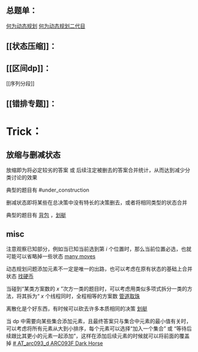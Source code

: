 ## 总题单：
[何为动态规划](https://www.luogu.com.cn/training/465988)
[何为动态规划二代目](https://www.luogu.com.cn/training/617983)

## [[状态压缩]]：
## [[区间dp]]：
[[序列分段]]

## [[错排专题]]：
# Trick：

## 放缩与删减状态
放缩即为将必定较劣的答案 或 后续注定被删去的答案合并统计，从而达到减少分类讨论的效果

典型的题目有 #under_construction 

删减状态即将某些在总决策中没有特长的决策删去，或者将相同类型的状态合并

典型的题目有 [背包](https://pjudge.ac/problem/21624) ，[划艇](https://www.luogu.com.cn/problem/P3643)


## misc

注意观察已知部分，例如当已知当前选到第 $i$ 个位置时，那么当前位置必选，也就可能可以省略掉一些状态 [many moves](https://www.luogu.com.cn/problem/AT_arc073_d)

动态规划问题添加元素不一定是唯一的出路，也可以考虑在原有状态的基础上合并状态 [找硬币](https://www.luogu.com.cn/problem/P5228)

当碰到“某类方案数的 $x$ ”次方一类的题目时，可以考虑用类似多项式拆分一类的方法，将其拆为“ $x$ 个线程同时，全程相等的方案数 [管道取珠](https://www.luogu.com.cn/problem/P1758)

离散化是个好东西，有时候可以砍去许多本质相同的决策 [划艇](https://www.luogu.com.cn/problem/P3643)

当 dp 中需要向某些集合添加元素，且最终答案只与集合中元素的最小值有关时，可以考虑将所有元素从大到小排序，每个元素可以选择“加入一个集合” 或 “等待后续跟比其更小的元素一起添加”，这样在添加后续元素的时候就可以将前面的覆盖掉  [# AT_arc093_d ARC093F Dark Horse](https://www.luogu.com.cn/problem/AT_arc093_d)
